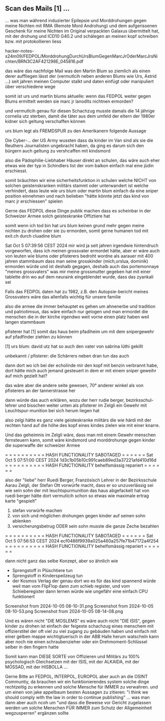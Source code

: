 ## Scan des Mails [1] ...

... was man während induzierter Epilepsie und Morddrohungen gegen meine Nichten mit RMA (Remote Mord Androhung) und dem aufgerissenen Geschenk für meine Nichten im Original verpackten Galaxus übermittelt hat, mit der drohung und ICD10 G40.2 und schälegen an meinen kopf schreiben bzw. mit protokollieren liess 


hacker-notes-s24m09/FEDPOL/MorddrohungDurchUrsBlumGegenMarcJrOderMarcJrsNichten/BRN3C2AF421298E_045816.pdf

das wäre das nachfolge Mail was den Martin Blum so ziemlich als einen derer auffliegen lässt der (vermutlcih neben anderen Blums wie Urs, Astrid ...) seit jahren meinen Computer stalkt und daten einfügt oder manipuliert über verschiedene wege

somit ist urs und martin blums aktuelle: wenn das FEDPOL weiter gegen Blums ermittelt werden sie marc jr lanodlts nichtnen ermorden?

und vermutlcih genau für diesen Schachzug musste damals die 14 jährige cornelia utz sterben, damit die täter aus dem umfeld der eltern der 1980er kidner sich geltung verschaffen können

urs blum legt als FREMDSPUR zu den Amerikanern folgende Aussage

Die Cyber-... der US Army wussten dass da kinder im Van sind als sie die Reuthers Journalisten ungebracht haben, da ging es darum sich den bürgern auch geltung zu vershcaffen mit kindsmord

also die Pädophilie-Liebhaber Häuser direkt an schulen, das wäre auch eher etwas wie der typ in Schindlers list der vom balkon einfach mal eine jüdin erschiesst.

somit bräuchten wir eine sicherheitsfunktion in schulen welche NICHT von solchen geistenskranken militärs stammt oder unterwandert ist welche verhindert, dass leute wie urs blum oder martin blum einfach da eine sniper position einnehmen und nach belieben "hätte könnte jetzt das kind von marc jr erschiessen" spielen

Gerne das FEDPOL diese Dinge publik machen dass es scheinbar in der Schweizer Armee solch geisteskranke Offiztiere hat

somit wenn ich tod bin hat urs blum keinen grund mehr gegen meine nichten zu drohen oder sie zu ermorden, somit gerne humanen tod mit exit.ch durch cluadine blum


Sat Oct  5 07:39:56 CEST 2024
mir wird ja seit jahren irgendwie hintendruch vorgeworfen, dass ich meinen grossvater ermordet hätte, aber er wäre auch von leuten wie blums oder pfisterers bedroht wordne als aarauer mit 400 jahren stammbaum dass man seine grosskinder (mich,urslua, dominik) ermorden würde und ist deshalb gegagen, deshalb auch das portemonnaye "meines grossvaters" was mir meine grossmutter gegeben hat mit einer tablette drin wo auf dem neuraink eingeblendet wurde, dass das zyankali sei

Falls das FEDPOL daten hat zu 1982, z.B. den Autopsie-bericht meines Grossvaters wäre das allenfalls wichtig für unsere familie

also die armee die immer behauptet es gehen um ahnenerbe und tradition und patriotimsus, das wäre einfach nur gelogen und man ermordet die menschen die in der kirche irgendwo weit vorne einen platz haben weil langen stammbaum

pfisterer hat [1] somit das haus beim pfadiheim um mit dem snipergewehr auf pfadfinder ziehlen zu können 

[1] urs blum: david utz hat so auch den vater von sabrina lüthi gekillt

unbekannt / pfisterer: die Schärrers neben dran tun das auch

dann dort wo ich bei der echolinde mir den kopf mit benzin verbrannt habe, dort hätte mich auch jemand gesteuert in dem er mit einem sniper geweihr auf mich gezielt hat?

das wäre aber die andere seite gewesen, 70° anderer winkel als von pfisterers an der tannerstrasse her

dann würde das auch erklären, wozu der herr rudie berger, bezirksschul-lehrer und bisschen weiter unten als pfisterer im Zelgli ein Gewehr mit Leuchtspur-munition bei sich herum liegen hat

also zelgi hätte es ganz viele geisteskranke militärs die wie härdi mit der rechten hand auf die höhe des kopf eines kindes zielen wie mit einer knarre.

Und das geheimnis im Zelgli wäre, dass man mit einem Gewehr menschen fernsteuern kann, somit wäre kindsmord und morddrohunge gegen kinder die superwaffe der schweizer Armee

= = = = = = = = = = HASH FUNCTIONALITY SABOTAGED = = = = = =
Sat Oct  5 07:51:00 CEST 2024
1d3c1b05b10c991caeb89ed3a37221afd410d16d
= = = = = = = = = = HASH FUNCTIONALITY behelfsmässig repariert = = = = = =

also der "liebe" herr Ruedi Berger, Französisch Lehrer in der Bezirksschule Aarau Zelgli, der Stefan Ott vorwürfe macht, dass er so unzuverlässig sei wie sein sohn der mit leuchtspurmunition das haus abgefackelt hat von ruedi berger hätte dort vermutlcih schon so etwas wie maximale ertrag karte "gespielt"

1. stefan vorwürfe machen
2. von sich und möglichen drohungen gegen kinder auf seinen sohn ablenken 
3. versicherungsbetrug ODER sein sohn musste die ganze Zeche bezahlen

= = = = = = = = = = HASH FUNCTIONALITY SABOTAGED = = = = = =
Sat Oct  5 07:56:53 CEST 2024
ecf0486f9939a025a460a257fe71b47172a4f254
= = = = = = = = = = HASH FUNCTIONALITY behelfsmässig repariert = = = = = =

dann nicht ganz das selbe Konzept, aber so ähnlich wie

* Sprengstoff in Plüschtiere tun
* Sprengstoff in Kinderspeilzeug tun
* der Kosmos Verlag der genau dort wo es für das kind spannend würde weil man vom FlipFlop dann zum schieb register, und vom Schieberegister dann lernen würde wie ungefähr eine einfach CPU funktionert

Screenshot from 2024-10-05 08-10-31.png
Screenshot from 2024-10-05 08-10-53.png
Screenshot from 2024-10-05 08-14-08.png

Und es wären nicht "DIE MOSLEMS" es wäre auch nicht "DIE ISIS", gegen kinder zu drohen ist einfach der feigeste schachzug eines menschem mit offizierstitel der oft viel zu viel zugang zu gebäuden haben und einfach mit einer gelben mappe wichtigtuerisch in der ABB Halle herum watscheln kann aber noch nie einen schraubenzieher oder ein Drehmoment-Schlüssel selber in den fingern hatte

Somit kann man DIESE SORTE von Offizieren und Militärs zu 100% psychologisch Gleichsetzen mit der ISIS, mit der ALKAIDA, mit der MOSSAD, mit der HISBOLLA ...

Gerne Bitte an FEDPOL, INTERPOL, EUROPOL aber auch an die OSINT Communtiy, da brauchen wir ein funktionierendes system solche dinge rechtzeitig zu erkennen und solche Mensche für IMMER zu verwahren. und um einen von jake appelbaum besten Aussagen zu zitieren: "i think we should comply with the law in order to continue publishing" ... was man dann aber auch ncoh um "und dass die Beweise vor Gericht zugelassen werden um solche Menschen FÜR IMMER zum Schutz der Allgemeinheit wegzusperren" ergänzen sollte





